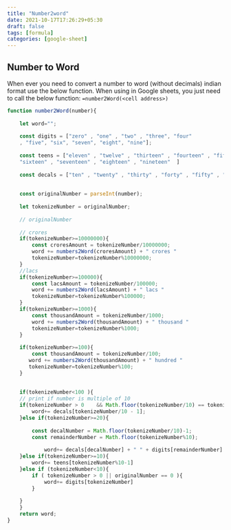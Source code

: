 ```yaml
---
title: "Number2word"
date: 2021-10-17T17:26:29+05:30
draft: false
tags: [formula]
categories: [google-sheet]
---
```

## Number to Word

When ever you need to convert a number to word (without decimals) indian format use the below function.
When using in Google sheets, you just need to call the below function:
``` =number2Word(<cell address>) ```


```javascript
function number2Word(number){
    
    let word="";
    
    const digits = ["zero" , "one" , "two" , "three", "four"
    , "five", "six", "seven", "eight", "nine"];
    
    const teens = ["eleven" , "twelve" , "thirteen" , "fourteen" , "fifteen" , 
    "sixteen" , "seventeen" , "eighteen" , "nineteen"  ]
    
    const decals = ["ten" , "twenty" , "thirty" , "forty" , "fifty" , "sixty" , "seventy" , "eighty" , "ninety"];
    
    
    const originalNumber = parseInt(number);
    
    let tokenizeNumber = originalNumber;
    
    // originalNumber
    
    // crores
    if(tokenizeNumber>=10000000){
        const croresAmount = tokenizeNumber/10000000;
        word += numbers2Word(croresAmount) + " crores "
        tokenizeNumber=tokenizeNumber%10000000;
    }
    //lacs
    if(tokenizeNumber>=100000){
        const lacsAmount = tokenizeNumber/100000;
        word += numbers2Word(lacsAmount) + " lacs "
        tokenizeNumber=tokenizeNumber%100000;
    }
    if(tokenizeNumber>=1000){
        const thousandAmount = tokenizeNumber/1000;
        word += numbers2Word(thousandAmount) + " thousand "
        tokenizeNumber=tokenizeNumber%1000;
    }
    
    if(tokenizeNumber>=100){
        const thousandAmount = tokenizeNumber/100;
       word += numbers2Word(thousandAmount) + " hundred "
       tokenizeNumber=tokenizeNumber%100;
    }
    
    
    if(tokenizeNumber<100 ){
    // print if number is multiple of 10
    if(tokenizeNumber > 0    && Math.floor(tokenizeNumber/10) == tokenizeNumber/10 ){
        word+= decals[tokenizeNumber/10 - 1];
    }else if(tokenizeNumber>=20){
        
        const decalNumber = Math.floor(tokenizeNumber/10)-1;
        const remainderNumber = Math.floor(tokenizeNumber%10);
        
            word+= decals[decalNumber] + " " + digits[remainderNumber] 
    }else if(tokenizeNumber>=10){
        word+= teens[tokenizeNumber%10-1]
    }else if (tokenizeNumber<10){
        if ( tokenizeNumber > 0 || originalNumber == 0 ){
            word+= digits[tokenizeNumber] 
        }
             
    }
    }
    return word;
}    

```
